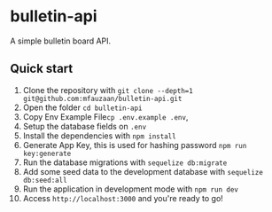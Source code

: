 # bulletin-api
A simple bulletin board API.

## Quick start

1. Clone the repository with `git clone --depth=1 git@github.com:mfauzaan/bulletin-api.git`
2. Open the folder `cd bulletin-api`
3. Copy Env Example File`cp .env.example .env`,
4. Setup the database fields on `.env`
5. Install the dependencies with `npm install`
6. Generate App Key, this is used for hashing password `npm run key:generate` 
7. Run the database migrations with `sequelize db:migrate`
8. Add some seed data to the development database with `sequelize db:seed:all` 
9. Run the application in development mode with `npm run dev`
10. Access `http://localhost:3000` and you're ready to go!

